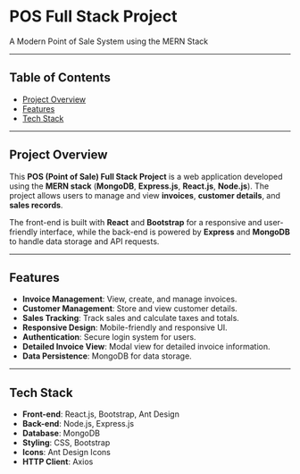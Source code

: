 # **POS Full Stack Project** 
A Modern Point of Sale System using the MERN Stack

---

## **Table of Contents**
- [Project Overview](#project-overview)
- [Features](#features)
- [Tech Stack](#tech-stack)

---

## **Project Overview**
This **POS (Point of Sale) Full Stack Project** is a web application developed using the **MERN stack** (**MongoDB**, **Express.js**, **React.js**, **Node.js**). The project allows users to manage and view **invoices**, **customer details**, and **sales records**. 

The front-end is built with **React** and **Bootstrap** for a responsive and user-friendly interface, while the back-end is powered by **Express** and **MongoDB** to handle data storage and API requests.

---

## **Features**
- **Invoice Management**: View, create, and manage invoices.
- **Customer Management**: Store and view customer details.
- **Sales Tracking**: Track sales and calculate taxes and totals.
- **Responsive Design**: Mobile-friendly and responsive UI.
- **Authentication**: Secure login system for users.
- **Detailed Invoice View**: Modal view for detailed invoice information.
- **Data Persistence**: MongoDB for data storage.

---

## **Tech Stack**
- **Front-end**: React.js, Bootstrap, Ant Design
- **Back-end**: Node.js, Express.js
- **Database**: MongoDB
- **Styling**: CSS, Bootstrap
- **Icons**: Ant Design Icons
- **HTTP Client**: Axios

